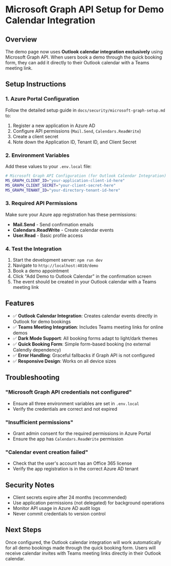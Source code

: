 # Microsoft Graph API Setup for Demo Calendar Integration

## Overview

The demo page now uses **Outlook calendar integration exclusively** using Microsoft Graph API. When users book a demo through the quick booking form, they can add it directly to their Outlook calendar with a Teams meeting link.

## Setup Instructions

### 1. Azure Portal Configuration

Follow the detailed setup guide in `docs/security/microsoft-graph-setup.md` to:

1. Register a new application in Azure AD
2. Configure API permissions (`Mail.Send`, `Calendars.ReadWrite`)
3. Create a client secret
4. Note down the Application ID, Tenant ID, and Client Secret

### 2. Environment Variables

Add these values to your `.env.local` file:

```bash
# Microsoft Graph API Configuration (for Outlook Calendar Integration)
MS_GRAPH_CLIENT_ID="your-application-client-id-here"
MS_GRAPH_CLIENT_SECRET="your-client-secret-here"
MS_GRAPH_TENANT_ID="your-directory-tenant-id-here"
```

### 3. Required API Permissions

Make sure your Azure app registration has these permissions:

- **Mail.Send** - Send confirmation emails
- **Calendars.ReadWrite** - Create calendar events
- **User.Read** - Basic profile access

### 4. Test the Integration

1. Start the development server: `npm run dev`
2. Navigate to `http://localhost:4010/demo`
3. Book a demo appointment
4. Click "Add Demo to Outlook Calendar" in the confirmation screen
5. The event should be created in your Outlook calendar with a Teams meeting link

## Features

- ✅ **Outlook Calendar Integration**: Creates calendar events directly in Outlook for demo bookings
- ✅ **Teams Meeting Integration**: Includes Teams meeting links for online demos
- ✅ **Dark Mode Support**: All booking forms adapt to light/dark themes
- ✅ **Quick Booking Form**: Simple form-based booking (no external Calendly dependency)
- ✅ **Error Handling**: Graceful fallbacks if Graph API is not configured
- ✅ **Responsive Design**: Works on all device sizes

## Troubleshooting

### "Microsoft Graph API credentials not configured"
- Ensure all three environment variables are set in `.env.local`
- Verify the credentials are correct and not expired

### "Insufficient permissions"
- Grant admin consent for the required permissions in Azure Portal
- Ensure the app has `Calendars.ReadWrite` permission

### "Calendar event creation failed"
- Check that the user's account has an Office 365 license
- Verify the app registration is in the correct Azure AD tenant

## Security Notes

- Client secrets expire after 24 months (recommended)
- Use application permissions (not delegated) for background operations
- Monitor API usage in Azure AD audit logs
- Never commit credentials to version control

## Next Steps

Once configured, the Outlook calendar integration will work automatically for all demo bookings made through the quick booking form. Users will receive calendar invites with Teams meeting links directly in their Outlook calendar.
